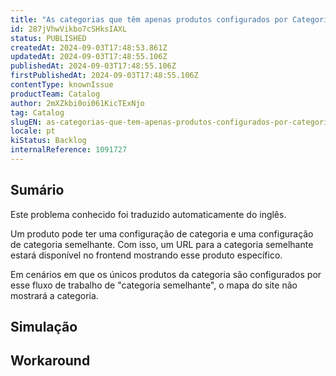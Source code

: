 ```yaml
---
title: "As categorias que têm apenas produtos configurados por Categoria semelhante não aparecem no mapa do site"
id: 287jVhwVikbo7cSHksIAXL
status: PUBLISHED
createdAt: 2024-09-03T17:48:53.861Z
updatedAt: 2024-09-03T17:48:55.106Z
publishedAt: 2024-09-03T17:48:55.106Z
firstPublishedAt: 2024-09-03T17:48:55.106Z
contentType: knownIssue
productTeam: Catalog
author: 2mXZkbi0oi061KicTExNjo
tag: Catalog
slugEN: as-categorias-que-tem-apenas-produtos-configurados-por-categoria-semelhante-nao-aparecem-no-mapa-do-site
locale: pt
kiStatus: Backlog
internalReference: 1091727
---
```


## Sumário

<div class="alert alert-info">
  <p>Este problema conhecido foi traduzido automaticamente do inglês.</p>
</div>


Um produto pode ter uma configuração de categoria e uma configuração de categoria semelhante. Com isso, um URL para a categoria semelhante estará disponível no frontend mostrando esse produto específico.

Em cenários em que os únicos produtos da categoria são configurados por esse fluxo de trabalho de "categoria semelhante", o mapa do site não mostrará a categoria.

## Simulação



## Workaround



